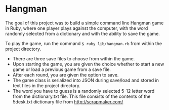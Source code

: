 # Hangman

The goal of this project was to build a simple command line Hangman game in Ruby, where one player plays against the computer, with the word randomly selected from a dictionary and with the ability to save the game.

To play the game, run the command `$ ruby lib/hangman.rb` from within the project directory.

* There are three save files to choose from within the game.
* Upon starting the game, you are given the choice whether to start a new game or load a previous game from a save file.
* After each round, you are given the option to save.
* The game class is serialized into JSON during save/load and stored in text files in the project directory.
* The word you have to guess is a randomly selected 5-12 letter word from the dictionary.txt file. This file consists of the contents of the 5desk.txt dictionary file from http://scrapmaker.com/